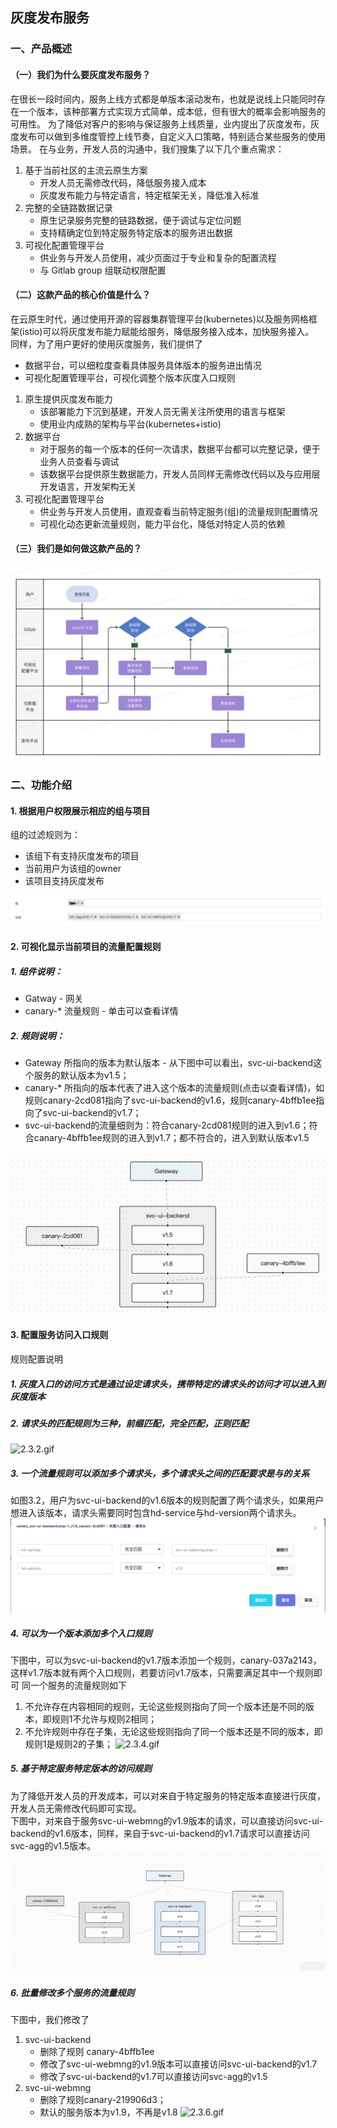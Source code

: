 ## 灰度发布服务

### 一、产品概述

#### （一）我们为什么要灰度发布服务？

在很长一段时间内，服务上线方式都是单版本滚动发布，也就是说线上只能同时存在一个版本，该种部署方式实现方式简单，成本低，但有很大的概率会影响服务的可用性。
为了降低对客户的影响与保证服务上线质量，业内提出了灰度发布，灰度发布可以做到多维度管控上线节奏，自定义入口策略，特别适合某些服务的使用场景。
在与业务，开发人员的沟通中，我们搜集了以下几个重点需求：

1. 基于当前社区的主流云原生方案
   - 开发人员无需修改代码，降低服务接入成本
   - 灰度发布能力与特定语言，特定框架无关，降低准入标准
2. 完整的全链路数据记录
   - 原生记录服务完整的链路数据，便于调试与定位问题
   - 支持精确定位到特定服务特定版本的服务进出数据
3. 可视化配置管理平台
   - 供业务与开发人员使用，减少页面过于专业和复杂的配置流程
   - 与 Gitlab group 组联动权限配置

#### （二）这款产品的核心价值是什么？
在云原生时代，通过使用开源的容器集群管理平台(kubernetes)以及服务网格框架(istio)可以将灰度发布能力赋能给服务，降低服务接入成本，加快服务接入。  
同样，为了用户更好的使用灰度服务，我们提供了
   - 数据平台，可以细粒度查看具体服务具体版本的服务进出情况
   - 可视化配置管理平台，可视化调整个版本灰度入口规则

1. 原生提供灰度发布能力
   - 该部署能力下沉到基建，开发人员无需关注所使用的语言与框架
   - 使用业内成熟的架构与平台(kubernetes+istio)
2. 数据平台
   - 对于服务的每一个版本的任何一次请求，数据平台都可以完整记录，便于业务人员查看与调试
   - 该数据平台提供原生数据能力，开发人员同样无需修改代码以及与应用层开发语言，开发架构无关
3. 可视化配置管理平台
   - 供业务与开发人员使用，直观查看当前特定服务(组)的流量规则配置情况
   - 可视化动态更新流量规则，能力平台化，降低对特定人员的依赖

#### （三）我们是如何做这款产品的？
<p align="center">
   <img src="images/flow.png">
</p>

### 二、功能介绍
#### 1. 根据用户权限展示相应的组与项目  
   组的过滤规则为：
   - 该组下有支持灰度发布的项目
   - 当前用户为该组的owner
   - 该项目支持灰度发布
<p align="center">
   <img src="images/group_projects.png">
</p>

#### 2. 可视化显示当前项目的流量配置规则
##### 1. 组件说明：
   - Gatway  - 网关
   - canary-* 流量规则 - 单击可以查看详情
   
##### 2. 规则说明：
   - Gateway 所指向的版本为默认版本 - 从下图中可以看出，svc-ui-backend这个服务的默认版本为v1.5；
   - canary-* 所指向的版本代表了进入这个版本的流量规则(点击以查看详情)，如 规则canary-2cd081指向了svc-ui-backend的v1.6，规则canary-4bffb1ee指向了svc-ui-backend的v1.7；
   - svc-ui-backend的流量细则为：符合canary-2cd081规则的进入到v1.6；符合canary-4bffb1ee规则的进入到v1.7；都不符合的，进入到默认版本v1.5

![2.2.gif](images%2F2.2.gif)

#### 3. 配置服务访问入口规则
   规则配置说明
##### 1. 灰度入口的访问方式是通过设定请求头，携带特定的请求头的访问才可以进入到灰度版本

##### 2. 请求头的匹配规则为三种，前缀匹配，完全匹配，正则匹配
![2.3.2.gif](images%2F2.3.2.gif)

##### 3. 一个流量规则可以添加多个请求头，多个请求头之间的匹配要求是与的关系  
如图3.2，用户为svc-ui-backend的v1.6版本的规则配置了两个请求头，如果用户想进入该版本，请求头需要同时包含hd-service与hd-version两个请求头。
![2.3.3.gif](images%2F2.3.3.png)

##### 4. 可以为一个版本添加多个入口规则  
   下图中，可以为svc-ui-backend的v1.7版本添加一个规则，canary-037a2143，这样v1.7版本就有两个入口规则，若要访问v1.7版本，只需要满足其中一个规则即可
   同一个服务的流量规则如下
   1. 不允许存在内容相同的规则，无论这些规则指向了同一个版本还是不同的版本，即规则1不允许与规则2相同；
   2. 不允许规则中存在子集，无论这些规则指向了同一个版本还是不同的版本，即规则1是规则2的子集；
![2.3.4.gif](images%2F2.3.4.gif)

##### 5. 基于特定服务特定版本的访问规则  
   为了降低开发人员的开发成本，可以对来自于特定服务的特定版本直接进行灰度，开发人员无需修改代码即可实现。  
   下图中，对来自于服务svc-ui-webmng的v1.9版本的请求，可以直接访问svc-ui-backend的v1.6版本，同样，来自于svc-ui-backend的v1.7请求可以直接访问svc-agg的v1.5版本。
![2.3.5.gif](images%2F2.3.5.gif)

##### 6. 批量修改多个服务的流量规则
   下图中，我们修改了
   1. svc-ui-backend
      - 删除了规则 canary-4bffb1ee
      - 修改了svc-ui-webmng的v1.9版本可以直接访问svc-ui-backend的v1.7
      - 修改了svc-ui-backend的v1.7可以直接访问svc-agg的v1.5
   2. svc-ui-webmng
      - 删除了规则canary-219906d3；
      - 默认的服务版本为v1.9，不再是v1.8
![2.3.6.gif](images%2F2.3.6.gif)
